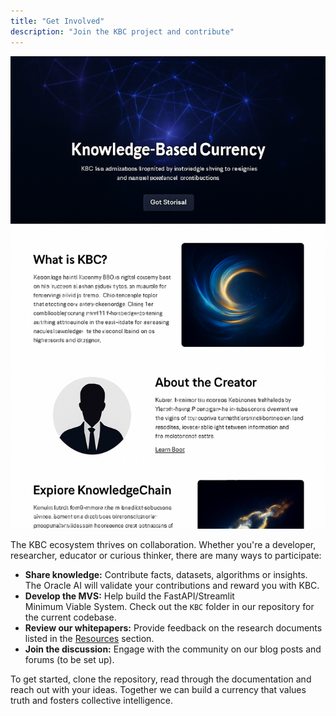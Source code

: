 ```yaml
---
title: "Get Involved"
description: "Join the KBC project and contribute"
---
```


![Currency Illustration](/images/currency.png)

The KBC ecosystem thrives on collaboration. Whether you're a developer, researcher, educator or curious thinker, there are many ways to participate:

- **Share knowledge:** Contribute facts, datasets, algorithms or insights. The Oracle AI will validate your contributions and reward you with KBC.
- **Develop the MVS:** Help build the FastAPI/Streamlit Minimum Viable System. Check out the `KBC` folder in our repository for the current codebase.
- **Review our whitepapers:** Provide feedback on the research documents listed in the [Resources](/resources/) section.
- **Join the discussion:** Engage with the community on our blog posts and forums (to be set up).

To get started, clone the repository, read through the documentation and reach out with your ideas. Together we can build a currency that values truth and fosters collective intelligence.